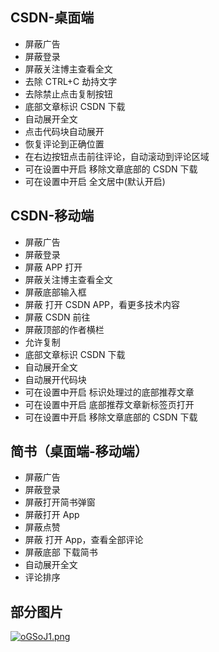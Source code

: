 ## CSDN-桌面端

- 屏蔽广告
- 屏蔽登录
- 屏蔽关注博主查看全文
- 去除 CTRL+C 劫持文字
- 去除禁止点击复制按钮
- 底部文章标识 CSDN 下载
- 自动展开全文
- 点击代码块自动展开
- 恢复评论到正确位置
- 在右边按钮点击前往评论，自动滚动到评论区域
- 可在设置中开启 移除文章底部的 CSDN 下载
- 可在设置中开启 全文居中(默认开启)

## CSDN-移动端

- 屏蔽广告
- 屏蔽登录
- 屏蔽 APP 打开
- 屏蔽关注博主查看全文
- 屏蔽底部输入框
- 屏蔽 打开 CSDN APP，看更多技术内容
- 屏蔽 CSDN 前往
- 屏蔽顶部的作者横栏
- 允许复制
- 底部文章标识 CSDN 下载
- 自动展开全文
- 自动展开代码块
- 可在设置中开启 标识处理过的底部推荐文章
- 可在设置中开启 底部推荐文章新标签页打开
- 可在设置中开启 移除文章底部的 CSDN 下载

## 简书（桌面端-移动端）

- 屏蔽广告
- 屏蔽登录
- 屏蔽打开简书弹窗
- 屏蔽打开 App
- 屏蔽点赞
- 屏蔽 打开 App，查看全部评论
- 屏蔽底部 下载简书
- 自动展开全文
- 评论排序

## 部分图片

[![oGSoJ1.png](https://www.helloimg.com/images/2023/01/10/oGSoJ1.png)](https://www.helloimg.com/image/oGSoJ1)
